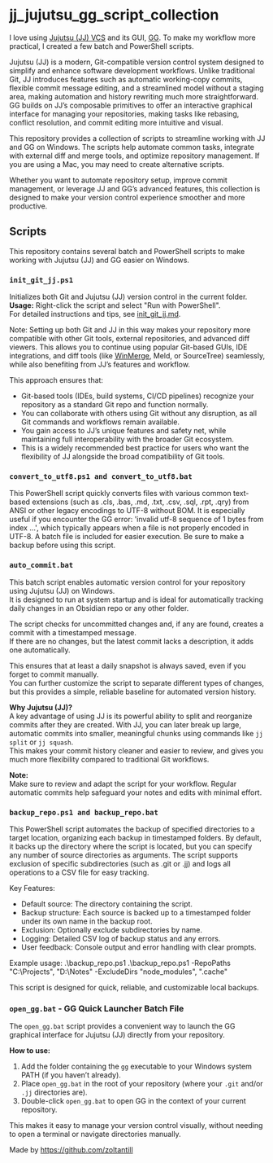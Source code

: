 # jj_jujutsu_gg_script_collection

I love using [Jujutsu (JJ) VCS](https://github.com/jj-vcs/jj) and its GUI, [GG](https://github.com/gulbanana/gg). 
To make my workflow more practical, I created a few batch and PowerShell scripts.

Jujutsu (JJ) is a modern, Git-compatible version control system designed to simplify and enhance software development workflows. Unlike traditional Git, JJ introduces features such as automatic working-copy commits, flexible commit message editing, and a streamlined model without a staging area, making automation and history rewriting much more straightforward. GG builds on JJ’s composable primitives to offer an interactive graphical interface for managing your repositories, making tasks like rebasing, conflict resolution, and commit editing more intuitive and visual.

This repository provides a collection of scripts to streamline working with JJ and GG on Windows. The scripts help automate common tasks, integrate with external diff and merge tools, and optimize repository management. If you are using a Mac, you may need to create alternative scripts.

Whether you want to automate repository setup, improve commit management, or leverage JJ and GG’s advanced features, this collection is designed to make your version control experience smoother and more productive.


## Scripts

This repository contains several batch and PowerShell scripts to make working with Jujutsu (JJ) and GG easier on Windows.


### `init_git_jj.ps1`

Initializes both Git and Jujutsu (JJ) version control in the current folder.  
**Usage:** Right-click the script and select "Run with PowerShell".  
For detailed instructions and tips, see [init_git_jj.md](scripts/init_git_jj.md).

Note:
Setting up both Git and JJ in this way makes your repository more compatible with other Git tools, external repositories, and advanced diff viewers. This allows you to continue using popular Git-based GUIs, IDE integrations, and diff tools (like [WinMerge](https://github.com/WinMerge/winmerge), Meld, or SourceTree) seamlessly, while also benefiting from JJ’s features and workflow.

This approach ensures that:
 - Git-based tools (IDEs, build systems, CI/CD pipelines) recognize your repository as a standard Git repo and function normally.
 - You can collaborate with others using Git without any disruption, as all Git commands and workflows remain available.
 - You gain access to JJ’s unique features and safety net, while maintaining full interoperability with the broader Git ecosystem.
 - This is a widely recommended best practice for users who want the flexibility of JJ alongside the broad compatibility of Git tools.

 
### `convert_to_utf8.ps1 and convert_to_utf8.bat`

This PowerShell script quickly converts files with various common text-based extensions (such as .cls, .bas, .md, .txt, .csv, .sql, .rpt, .qry) from ANSI or other legacy encodings to UTF-8 without BOM.
It is especially useful if you encounter the GG error:
'invalid utf-8 sequence of 1 bytes from index ...',
which typically appears when a file is not properly encoded in UTF-8.
A batch file is included for easier execution.
Be sure to make a backup before using this script.


### `auto_commit.bat`

This batch script enables automatic version control for your repository using Jujutsu (JJ) on Windows.  
It is designed to run at system startup and is ideal for automatically tracking daily changes in an Obsidian repo or any other folder.

The script checks for uncommitted changes and, if any are found, creates a commit with a timestamped message.  
If there are no changes, but the latest commit lacks a description, it adds one automatically.

This ensures that at least a daily snapshot is always saved, even if you forget to commit manually.  
You can further customize the script to separate different types of changes, but this provides a simple, reliable baseline for automated version history.

**Why Jujutsu (JJ)?**  
A key advantage of using JJ is its powerful ability to split and reorganize commits after they are created. With JJ, you can later break up large, automatic commits into smaller, meaningful chunks using commands like `jj split` or `jj squash`.  
This makes your commit history cleaner and easier to review, and gives you much more flexibility compared to traditional Git workflows.

**Note:**  
Make sure to review and adapt the script for your workflow. Regular automatic commits help safeguard your notes and edits with minimal effort.


### `backup_repo.ps1 and backup_repo.bat`

This PowerShell script automates the backup of specified directories to a target location, organizing each backup in timestamped folders. By default, it backs up the directory where the script is located, but you can specify any number of source directories as arguments. The script supports exclusion of specific subdirectories (such as .git or .jj) and logs all operations to a CSV file for easy tracking.

Key Features:
 - Default source: The directory containing the script.
 - Backup structure: Each source is backed up to a timestamped folder under its own name in the backup root.
 - Exclusion: Optionally exclude subdirectories by name.
 - Logging: Detailed CSV log of backup status and any errors.
 - User feedback: Console output and error handling with clear prompts.

Example usage:
.\backup_repo.ps1
.\backup_repo.ps1 -RepoPaths "C:\Projects", "D:\Notes" -ExcludeDirs "node_modules", ".cache"

This script is designed for quick, reliable, and customizable local backups.


### `open_gg.bat` - GG Quick Launcher Batch File

The `open_gg.bat` script provides a convenient way to launch the GG graphical interface for Jujutsu (JJ) directly from your repository.

**How to use:**
1. Add the folder containing the `gg` executable to your Windows system PATH (if you haven’t already).
2. Place `open_gg.bat` in the root of your repository (where your `.git` and/or `.jj` directories are).
3. Double-click `open_gg.bat` to open GG in the context of your current repository.

This makes it easy to manage your version control visually, without needing to open a terminal or navigate directories manually.



Made by https://github.com/zoltantill

